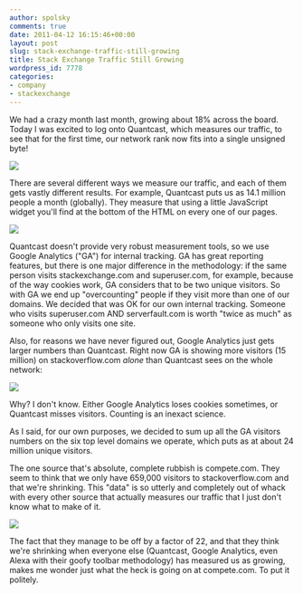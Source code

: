 ```yaml
---
author: spolsky
comments: true
date: 2011-04-12 16:15:46+00:00
layout: post
slug: stack-exchange-traffic-still-growing
title: Stack Exchange Traffic Still Growing
wordpress_id: 7778
categories:
- company
- stackexchange
---
```


We had a crazy month last month, growing about 18% across the board. Today I was excited to log onto Quantcast, which measures our traffic, to see that for the first time, our network rank now fits into a single unsigned byte!

[![](http://blog.stackoverflow.com/wp-content/uploads/Quantcast-255.png)](http://www.quantcast.com/p-c1rF4kxgLUzNc#)

There are several different ways we measure our traffic, and each of them gets vastly different results. For example, Quantcast puts us as 14.1 million people a month (globally). They measure that using a little JavaScript widget you'll find at the bottom of the HTML on every one of our pages.

[![](http://blog.stackoverflow.com/wp-content/uploads/Quantcast-Growth.png)](http://www.quantcast.com/p-c1rF4kxgLUzNc#)

Quantcast doesn't provide very robust measurement tools, so we use Google Analytics ("GA") for internal tracking. GA has great reporting features, but there is one major difference in the methodology: if the same person visits stackexchange.com and superuser.com, for example, because of the way cookies work, GA considers that to be two unique visitors. So with GA we end up "overcounting" people if they visit more than one of our domains. We decided that was OK for our own internal tracking. Someone who visits superuser.com AND serverfault.com is worth "twice as much" as someone who only visits one site.

Also, for reasons we have never figured out, Google Analytics just gets larger numbers than Quantcast. Right now GA is showing more visitors (15 million) on stackoverflow.com _alone_ than Quantcast sees on the whole network:

![](/blog/images/wordpress/GA-Visitors1.png)

Why? I don't know. Either Google Analytics loses cookies sometimes, or Quantcast misses visitors. Counting is an inexact science.

As I said, for our own purposes, we decided to sum up all the GA visitors numbers on the six top level domains we operate, which puts as at about 24 million unique visitors.

The one source that's absolute, complete rubbish is compete.com. They seem to think that we only have 659,000 visitors to stackoverflow.com and that we're shrinking. This "data" is so utterly and completely out of whack with every other source that actually measures our traffic that I just don't know what to make of it.

[![](http://blog.stackoverflow.com/wp-content/uploads/compete-is-rubbish.png)](http://siteanalytics.compete.com/stackoverflow.com/)

The fact that they manage to be off by a factor of 22, and that they think we're shrinking when everyone else (Quantcast, Google Analytics, even Alexa with their goofy toolbar methodology) has measured us as growing, makes me wonder just what the heck is going on at compete.com. To put it politely.

